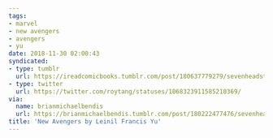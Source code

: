 ```yaml
---
tags:
- marvel
- new avengers
- avengers
- yu
date: 2018-11-30 02:00:43
syndicated:
- type: tumblr
  url: https://ireadcomicbooks.tumblr.com/post/180637779279/sevenheadstencrowns-new-avengers-by-leinil
- type: twitter
  url: https://twitter.com/roytang/statuses/1068323911585210369/
via:
  name: brianmichaelbendis
  url: https://brianmichaelbendis.tumblr.com/post/180222477476/sevenheadstencrowns-new-avengers-by-leinil
title: 'New Avengers by Leinil Francis Yu'
---
```


